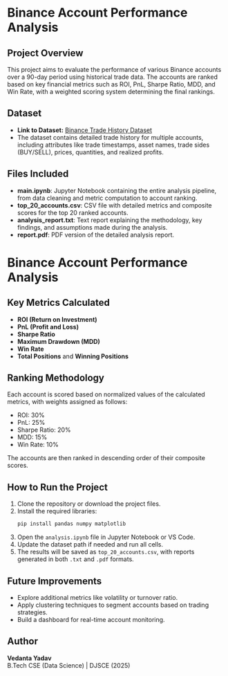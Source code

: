 # Binance Account Performance Analysis

## Project Overview
This project aims to evaluate the performance of various Binance accounts over a 90-day period using historical trade data. The accounts are ranked based on key financial metrics such as ROI, PnL, Sharpe Ratio, MDD, and Win Rate, with a weighted scoring system determining the final rankings.

## Dataset
- **Link to Dataset:** [Binance Trade History Dataset](https://drive.google.com/drive/folders/1ioZ56B5-zTmFuPrT7IihjOVozAgrXxhl)
- The dataset contains detailed trade history for multiple accounts, including attributes like trade timestamps, asset names, trade sides (BUY/SELL), prices, quantities, and realized profits.

## Files Included
- **main.ipynb**: Jupyter Notebook containing the entire analysis pipeline, from data cleaning and metric computation to account ranking.
- **top_20_accounts.csv**: CSV file with detailed metrics and composite scores for the top 20 ranked accounts.
- **analysis_report.txt**: Text report explaining the methodology, key findings, and assumptions made during the analysis.
- **report.pdf**: PDF version of the detailed analysis report.
# Binance Account Performance Analysis

## Key Metrics Calculated
- **ROI (Return on Investment)**
- **PnL (Profit and Loss)**
- **Sharpe Ratio**
- **Maximum Drawdown (MDD)**
- **Win Rate**
- **Total Positions** and **Winning Positions**

## Ranking Methodology
Each account is scored based on normalized values of the calculated metrics, with weights assigned as follows:
- ROI: 30%
- PnL: 25%
- Sharpe Ratio: 20%
- MDD: 15%
- Win Rate: 10%

The accounts are then ranked in descending order of their composite scores.

## How to Run the Project
1. Clone the repository or download the project files.
2. Install the required libraries:
   ```bash
   pip install pandas numpy matplotlib
   ```
3. Open the `analysis.ipynb` file in Jupyter Notebook or VS Code.
4. Update the dataset path if needed and run all cells.
5. The results will be saved as `top_20_accounts.csv`, with reports generated in both `.txt` and `.pdf` formats.

## Future Improvements
- Explore additional metrics like volatility or turnover ratio.
- Apply clustering techniques to segment accounts based on trading strategies.
- Build a dashboard for real-time account monitoring.

## Author
**Vedanta Yadav**  
B.Tech CSE (Data Science) | DJSCE (2025)
